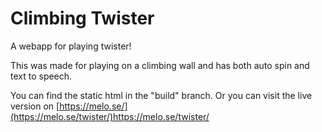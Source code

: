 # Climbing Twister
A webapp for playing twister!

This was made for playing on a climbing wall and has both auto spin and text to speech.

You can find the static html in the "build" branch.
Or you can visit the live version on [https://melo.se/](https://melo.se/twister/)https://melo.se/twister/
